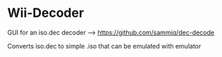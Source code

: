 # Wii-Decoder
GUI for an iso.dec decoder --> https://github.com/sammiq/dec-decode

Converts iso.dec to simple .iso that can be emulated with emulator
